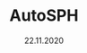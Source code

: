 ---
title: "AutoSPH"
description: "Log in to Hessen's education portal within a second - instead of a minute."
image: ""
link: "https://koenidv.de/autosph?change"
tags: ["Web"]
date: "22.11.2020"
---
